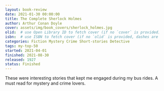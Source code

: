 ```yaml
---
layout: book-review
date: 2021-01-30 00:00:00
title: The Complete Sherlock Holmes
author: Arthur Conan Doyle
cover: assets/img/book_covers/sherlock_holmes.jpg
olid:  # use Open Library ID to fetch cover (if no `cover` is provided)
isbn:  # use ISBN to fetch cover (if no `olid` is provided, dashes are optional)
categories: Fiction Mystery Crime Short-stories Detective
tags: my-top-50
started: 2021-04-01
finished: 2021-08-30
released: 1927
status: Finished
---
```

These were interesting stories that kept me engaged during my bus rides. A must read for mystery and crime lovers.